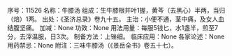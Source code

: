 序号：11526
名称：牛膝汤
组成：生牛膝根并叶1握，黄芩（去黑心）半两，当归（焙）1两。
出处：《圣济总录》卷九十五。
主治：小便不通，茎中痛，及女人血结腹坚痛。
加减：None
功效：None
用法用量：每服5钱匕，水1盏半，煎至7分，去滓温服，日3次。
制备方法：上锉细。
临床应用：None
各家论述：None
用药禁忌：None
附注：三味牛膝汤（《景岳全书》卷五十七）。
